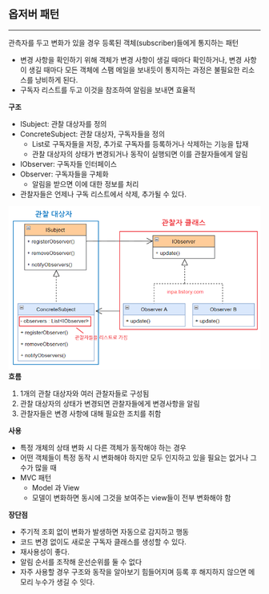 ## 옵저버 패턴

---

관측자를 두고 변화가 있을 경우 등록된 객체(subscriber)들에게 통지하는 패턴

- 변경 사항을 확인하기 위해 객체가 변경 사항이 생길 때마다 확인하거나, 변경 사항이 생길 때마다 모든 객체에 스팸 메일을 보내듯이 통지하는 과정은 불필요한 리소스를 낭비하게 된다.
- 구독자 리스트를 두고 이것을 참조하여 알림을 보내면 효율적

**구조**

- ISubject: 관찰 대상자를 정의
- ConcreteSubject: 관찰 대상자, 구독자들을 정의
    - List로 구독자들을 저장, 추가로 구독자를 등록하거나 삭제하는 기능을 탑재
    - 관찰 대상자의 상태가 변경되거나 동작이 실행되면 이를 관찰자들에게 알림
- IObserver: 구독자들 인터페이스
- Observer: 구독자들을 구체화
    - 알림을 받으면 이에 대한 정보를 처리
- 관찰자들은 언제나 구독 리스트에서 삭제, 추가될 수 있다.

![구조](./observer.png)
**흐름**

1. 1개의 관찰 대상자와 여러 관찰자들로 구성됨
2. 관찰 대상자의 상태가 변경되면 관찰자들에게 변경사항을 알림
3. 관찰자들은 변경 사항에 대해 필요한 조치를 취함

**사용**

- 특정 개체의 상태 변화 시 다른 객체가 동작해야 하는 경우
- 어떤 객체들이 특정 동작 시 변화해야 하지만 모두 인지하고 있을 필요는 없거나 그 수가 많을 때
- MVC 패턴
    - Model 과 View
    - 모델이 변화하면 동시에 그것을 보여주는 view들이 전부 변화해야 함

**장단점**

- 주기적 조회 없이 변화가 발생하면 자동으로 감지하고 행동
- 코드 변경 없이도 새로운 구독자 클래스를 생성할 수 있다.
- 재사용성이 좋다.
- 알림 순서를 조작해 운선순위를 둘 수 없다
- 자주 사용할 경우 구조와 동작을 알아보기 힘들어지며 등록 후 해지하지 않으면 메모리 누수가 생길 수 잇다.